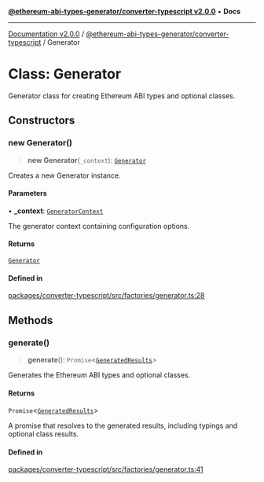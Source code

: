 [**@ethereum-abi-types-generator/converter-typescript v2.0.0**](../README.md) • **Docs**

***

[Documentation v2.0.0](../../../packages.md) / [@ethereum-abi-types-generator/converter-typescript](../README.md) / Generator

# Class: Generator

Generator class for creating Ethereum ABI types and optional classes.

## Constructors

### new Generator()

> **new Generator**(`_context`): [`Generator`](Generator.md)

Creates a new Generator instance.

#### Parameters

• **\_context**: [`GeneratorContext`](../../types/type-aliases/GeneratorContext.md)

The generator context containing configuration options.

#### Returns

[`Generator`](Generator.md)

#### Defined in

[packages/converter-typescript/src/factories/generator.ts:28](https://github.com/niZmosis/ethereum-abi-types-generator/blob/34014c6ac1a58a7622fbd21e7421270aae38bf36/packages/converter-typescript/src/factories/generator.ts#L28)

## Methods

### generate()

> **generate**(): `Promise`\<[`GeneratedResults`](../../types/type-aliases/GeneratedResults.md)\>

Generates the Ethereum ABI types and optional classes.

#### Returns

`Promise`\<[`GeneratedResults`](../../types/type-aliases/GeneratedResults.md)\>

A promise that resolves to the generated results, including typings and optional class results.

#### Defined in

[packages/converter-typescript/src/factories/generator.ts:41](https://github.com/niZmosis/ethereum-abi-types-generator/blob/34014c6ac1a58a7622fbd21e7421270aae38bf36/packages/converter-typescript/src/factories/generator.ts#L41)
